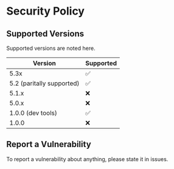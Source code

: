 # Security Policy

## Supported Versions

Supported versions are noted here.

| Version | Supported          |
| ------- | ------------------ |
|  5.3x   | :white_check_mark:|
| 5.2 (paritally supported)| :white_check_mark:|
| 5.1.x   | :x: |
| 5.0.x   | :x:                |
| 1.0.0 (dev tools)| :white_check_mark:|
| 1.0.0   | :x:                |

## Report a Vulnerability

To report a vulnerability about anything, please state it in issues.
